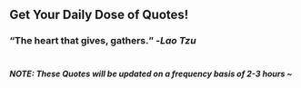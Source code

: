 ## Get Your Daily Dose of Quotes!
### <q>The heart that gives, gathers.</q> -<em>Lao Tzu</em> <br><br>
##### NOTE: These Quotes will be updated on a frequency basis of 2-3 hours ~
